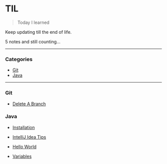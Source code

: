 # TIL

> Today I learned

Keep updating till the end of life.

5 notes and still counting...

---

### Categories

* [Git](#git)
* [Java](#java)

---

### Git

- [Delete A Branch](Git/delete-a-branch.md)

### Java

- [Installation](Java/install.md)
- [IntelliJ Idea Tips](Java/intellij-idea-tips.md)

- [Hello World](Java/hello-world.md)
- [Variables](Java/variables.md)
